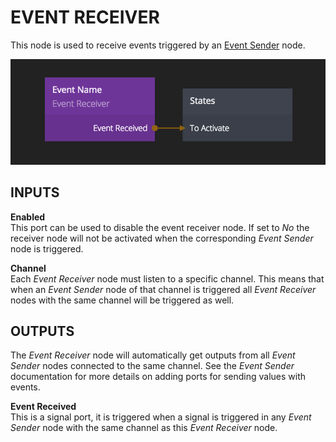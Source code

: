 # EVENT RECEIVER

This node is used to receive events triggered by an [Event Sender][0] node.


![](event-receiver.png)

<div class = "node-inputs">

## INPUTS
**Enabled**  
This port can be used to disable the event receiver node. If set to _No_ the receiver node will not
be activated when the corresponding _Event Sender_ node is triggered.

**Channel**  
Each _Event Receiver_ node must listen to a specific channel. This means that when an _Event Sender_
node of that channel is triggered all _Event Receiver_ nodes with the same channel will be triggered as well.

</div>

<div class = "node-outputs">

## OUTPUTS
The _Event Receiver_ node will automatically get outputs from all _Event Sender_ nodes connected
to the same channel. See the _Event Sender_ documentation for more details on adding ports for sending values with events.

</div>

**Event Received**  
This is a signal port, it is triggered when a signal is triggered in any _Event Sender_ node with
the same channel as this _Event Receiver_ node.

[0]: ./event-sender

